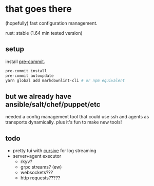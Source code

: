 # that goes there

(hopefully) fast configuration management.

rust: stable (1.64 min tested version)

## setup

install [pre-commit](https://pre-commit.com/).

```bash
pre-commit install
pre-commit autoupdate
yarn global add markdownlint-cli # or npm equivalent
```

## but we already have ansible/salt/chef/puppet/etc

needed a config management tool that could use ssh and agents as transports
dynamically. plus it's fun to make new tools!

## todo

- pretty tui with [cursive](https://crates.io/crates/cursive) for log streaming
- server+agent executor
  - rkyv?
  - grpc streams? (ew)
  - websockets???
  - http requests?????
